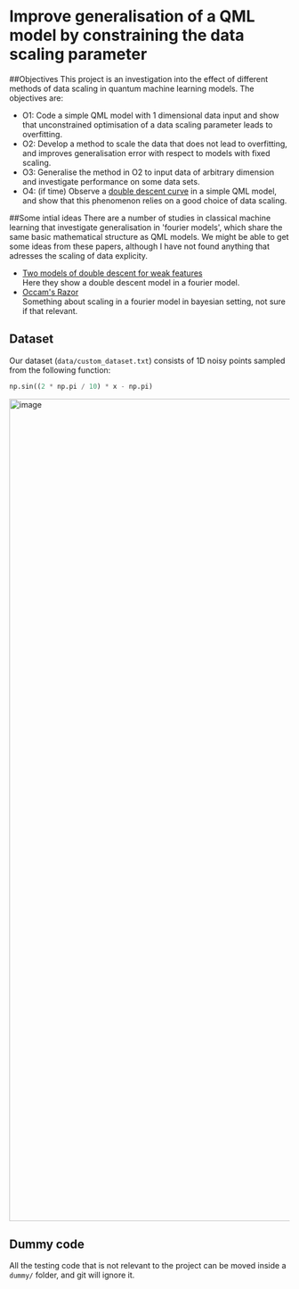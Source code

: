 # Improve generalisation of a QML model by constraining the data scaling parameter

##Objectives
This project is an investigation into the effect of different methods of data scaling in quantum machine learning models. 
The objectives are:
- O1: Code a simple QML model with 1 dimensional data input and show that unconstrained optimisation of a data scaling 
parameter leads to overfitting. 
- O2: Develop a method to scale the data that does not lead to overfitting, and improves generalisation
 error with respect to models with fixed scaling.
- O3: Generalise the method in O2 to input data of arbitrary dimension and investigate performance on some data sets.
- O4: (if time) Observe a [double descent curve](https://medium.com/mlearning-ai/double-descent-8f92dfdc442f) in a 
simple QML model, and show that this phenomenon relies on a good choice of data scaling. 

##Some intial ideas
There are a number of studies in classical machine learning that investigate generalisation in 'fourier models', 
which share the same basic mathematical structure as QML models. We might be able to get some ideas from these
 papers, although I have not found anything that adresses the scaling of data explicity.
- [Two models of double descent for weak features](https://arxiv.org/pdf/1903.07571.pdf) <br />
Here they show a double descent model in a fourier model. 
- [Occam's Razor](https://proceedings.neurips.cc/paper/2000/file/0950ca92a4dcf426067cfd2246bb5ff3-Paper.pdf) <br />
Something about scaling in a fourier model in bayesian setting, not sure if that relevant. 



## Dataset
Our dataset (`data/custom_dataset.txt`) consists of 1D noisy points sampled from the following function: 

```python
np.sin((2 * np.pi / 10) * x - np.pi)
```

<img width="1475" alt="image" src="https://user-images.githubusercontent.com/49232747/191979312-4c32708c-c23e-47fe-9dd5-7ef9977138d4.png">

## Dummy code
All the testing code that is not relevant to the project can be moved inside a `dummy/` folder, and git will ignore it.
